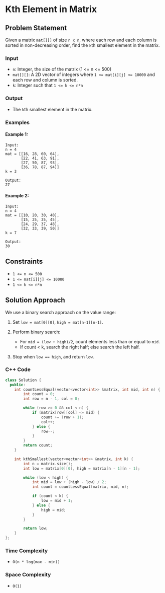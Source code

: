 # Kth Element in Matrix

## Problem Statement

Given a matrix `mat[][]` of size `n x n`, where each row and each column is sorted in non-decreasing order, find the `k`th smallest element in the matrix.

### Input

* `n`: Integer, the size of the matrix (1 <= n <= 500)
* `mat[][]`: A 2D vector of integers where `1 <= mat[i][j] <= 10000` and each row and column is sorted.
* `k`: Integer such that `1 <= k <= n*n`

### Output

* The `k`th smallest element in the matrix.

### Examples

#### Example 1:

```
Input:
n = 4
mat = [[16, 28, 60, 64],
       [22, 41, 63, 91],
       [27, 50, 87, 93],
       [36, 78, 87, 94]]
k = 3

Output:
27
```

#### Example 2:

```
Input:
n = 4
mat = [[10, 20, 30, 40],
       [15, 25, 35, 45],
       [24, 29, 37, 48],
       [32, 33, 39, 50]]
k = 7

Output:
30
```

## Constraints

* `1 <= n <= 500`
* `1 <= mat[i][j] <= 10000`
* `1 <= k <= n*n`

## Solution Approach

We use a binary search approach on the value range:

1. Set `low = mat[0][0]`, `high = mat[n-1][n-1]`.
2. Perform binary search:

   * For `mid = (low + high)/2`, count elements less than or equal to `mid`.
   * If count < k, search the right half; else search the left half.
3. Stop when `low == high`, and return `low`.

### C++ Code

```cpp
class Solution {
  public:
    int countLessEqual(vector<vector<int>> &matrix, int mid, int n) {
        int count = 0;
        int row = n - 1, col = 0;

        while (row >= 0 && col < n) {
            if (matrix[row][col] <= mid) {
                count += (row + 1);
                col++;
            } else {
                row--;
            }
        }
        return count;
    }

    int kthSmallest(vector<vector<int>> &matrix, int k) {
        int n = matrix.size();
        int low = matrix[0][0], high = matrix[n - 1][n - 1];

        while (low < high) {
            int mid = low + (high - low) / 2;
            int count = countLessEqual(matrix, mid, n);

            if (count < k) {
                low = mid + 1;
            } else {
                high = mid;
            }
        }

        return low;
    }
};
```

### Time Complexity

* `O(n * log(max - min))`

### Space Complexity

* `O(1)`
